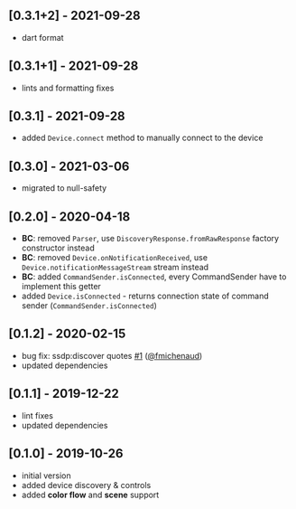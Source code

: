## [0.3.1+2] - 2021-09-28
* dart format

## [0.3.1+1] - 2021-09-28
* lints and formatting fixes

## [0.3.1] - 2021-09-28
* added `Device.connect` method to manually connect to the device

## [0.3.0] - 2021-03-06
* migrated to null-safety

## [0.2.0] - 2020-04-18
* **BC**: removed `Parser`, use `DiscoveryResponse.fromRawResponse` factory constructor instead
* **BC**: removed `Device.onNotificationReceived`, use `Device.notificationMessageStream` stream instead
* **BC**: added `CommandSender.isConnected`, every CommandSender have to implement this getter
* added `Device.isConnected` - returns connection state of command sender (`CommandSender.isConnected`)

## [0.1.2] - 2020-02-15
* bug fix: ssdp:discover quotes [#1](https://github.com/janstol/yeedart/issues/1) ([@fmichenaud](https://github.com/fmichenaud))
* updated dependencies

## [0.1.1] - 2019-12-22
* lint fixes
* updated dependencies

## [0.1.0] - 2019-10-26
* initial version
* added device discovery & controls
* added **color flow** and **scene** support
